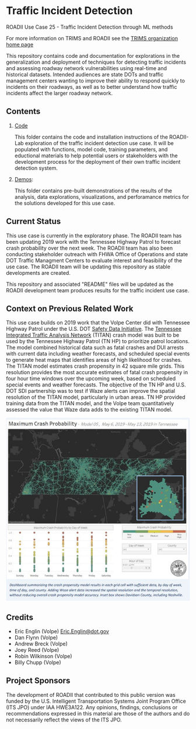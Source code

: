 # Traffic Incident Detection
ROADII Use Case 25 - Traffic Incident Detection through ML methods

For more information on TRIMS and ROADII see the [TRIMS organization home page](https://github.com/ITSJPO-TRIMS)

This repository contains code and documentation for explorations in the generalization and deployment of
techniques for detecting traffic incidents and assessing roadway network vulnerabilities using 
real-time and historical datasets. Intended audiences are state DOTs and traffic management centers 
wanting to improve their ability to respond quickly to incidents on their roadways, as well as to better
understand how traffic incidents affect the larger roadway network.

## Contents
1. [Code](https://github.com/ITSJPO-TRIMS/R25-IncidentDetection/tree/main/Code)

    This folder contains the code and installation instructions of the ROADII-Lab exploration of the traffic incident detection use case. It will be populated with functions, model code, training parameters, and eductional materials to help potential users or stakeholders with the development process for the deployment of their own traffic incident detection system. 


2. [Demos](https://github.com/ITSJPO-TRIMS/R25-IncidentDetection/tree/main/Demos):

    This folder contains pre-built demonstrations of the results of the analysis, data explorations, visualizations, and perforamance metrics for the solutions developed for this use case.

## Current Status
This use case is currently in the exploratory phase. The ROADII team has been updating 2019 work with the Tennessee Highway Patrol to forecast crash probability over the next week. The ROADII team has also been conducting stakeholder outreach with FHWA Office of Operations and state DOT Traffic Managment Centers to evaluate interest and feasibility of the use case. The ROADII team will be updating this repository as stable developments are created. 

This repository and associated "README" files will be updated as the ROADII development team produces results for the traffic incident use case. 

## Context on Previous Related Work
This use case builds on 2019 work that the Volpe Center did with Tennessee Highway Patrol under the U.S. DOT [Safety Data Initiative](https://www.transportation.gov/SafetyDataInitiative/Pilots).  The [Tennessee Integrated Traffic Analysis Network](https://www.transportation.gov/office-policy/transportation-policy/sdi-waze-project-summary-documents) (TITAN) crash model was built to be used by the Tennessee Highway Patrol (TN HP) to prioritize patrol locations. The model combined historical data such as fatal crashes and DUI arrests with current data including weather forecasts, and scheduled special events to generate heat maps that identifies areas of high likelihood for crashes. The TITAN model estimates crash propensity in 42 square mile grids. This resolution provides the most accurate estimates of fatal crash propensity in four hour time windows over the upcoming week, based on scheduled special events and weather forecasts. The objective of the TN HP and U.S. DOT SDI partnership was to test if Waze alerts can improve the spatial resolution of the TITAN model, particularly in urban areas. TN HP provided training data from the TITAN model, and the Volpe team quantitatively assessed the value that Waze data adds to the existing TITAN model.

![THP Dashboard](https://github.com/ITSJPO-TRIMS/R25-IncidentDetection/blob/main/Demos/TN/TN_dashboard.JPG)


## Credits
- Eric Englin (Volpe) Eric.Englin@dot.gov
- Dan Flynn (Volpe)
- Andrew Breck (Volpe)
- Joey Reed (Volpe)
- Robin Wilkinson (Volpe)
- Billy Chupp (Volpe)

## Project Sponsors
The development of ROADII that contributed to this public version was funded by the U.S. Intelligent Transportation Systems Joint Program Office (ITS JPO) under IAA HWE3A122. Any opinions, findings, conclusions or recommendations expressed in this material are those of the authors and do not necessarily reflect the views of the ITS JPO.
